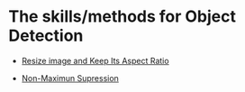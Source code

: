 # The skills/methods for Object Detection

- [Resize image and Keep Its Aspect Ratio](resize-keep-aspect-ratio/README.md)

- [Non-Maximun Supression](NMS/README.md)
